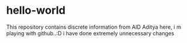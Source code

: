 # hello-world
This repository contains discrete information from AID
Aditya here, i m playing with github..:D
i have done extremely unnecessary changes

